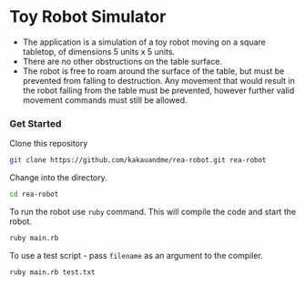 # Toy Robot Simulator

- The application is a simulation of a toy robot moving on a square tabletop,
  of dimensions 5 units x 5 units.
- There are no other obstructions on the table surface.
- The robot is free to roam around the surface of the table, but must be
  prevented from falling to destruction. Any movement that would result in the
  robot falling from the table must be prevented, however further valid
  movement commands must still be allowed.

### Get Started

Clone this repository
```bash
git clone https://github.com/kakauandme/rea-robot.git rea-robot
```

Change into the directory.
```bash
cd rea-robot
```

To run the robot use `ruby` command. This will compile the code and start the robot. 
```bash
ruby main.rb
```

To use a test script - pass `filename` as an argument to the compiler.
```bash
ruby main.rb test.txt
```